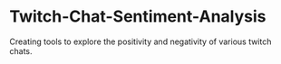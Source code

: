 # Twitch-Chat-Sentiment-Analysis
Creating tools to explore the positivity and negativity of various twitch chats.
